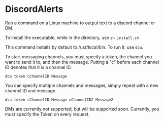 # DiscordAlerts
Run a command on a Linux machine to output text to a discord channel or DM.

To install the executable, while in the directory, use `sh install.sh`

This command installs by default to /usr/local/bin. To run it, use `dca`.

To start messaging channels, you must specify a token, the channel you want to send it to, and then the message.
Putting a "c" before each channel ID denotes that it is a channel ID.

`dca token cChannelID Message`

You can specify multiple channels and messages, simply repeat with a new channel ID and message

`dca token cChannelID Message cChannelID2 Message2`

DMs are currently not supported, but will be supported soon. 
Currently, you must specify the Token on every request.
